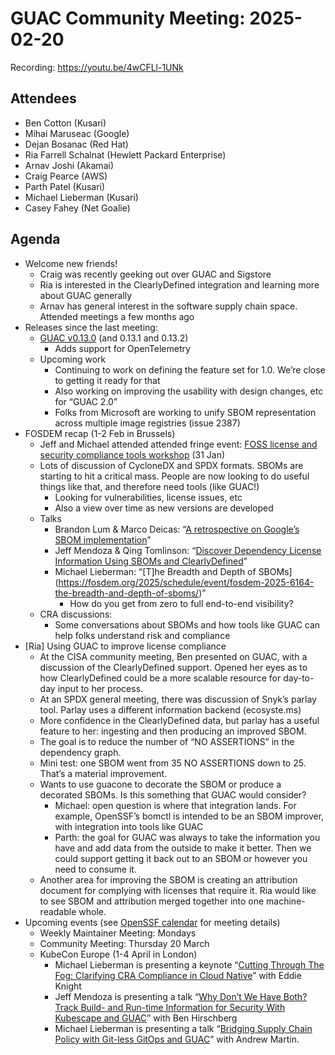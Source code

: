 # GUAC Community Meeting: 2025-02-20

Recording: https://youtu.be/4wCFLl-1UNk

## Attendees

* Ben Cotton (Kusari)
* Mihai Maruseac (Google)
* Dejan Bosanac (Red Hat)
* Ria Farrell Schalnat (Hewlett Packard Enterprise)
* Arnav Joshi (Akamai)
* Craig Pearce (AWS)
* Parth Patel (Kusari)
* Michael Lieberman (Kusari)
* Casey Fahey (Net Goalie)

## Agenda

* Welcome new friends!
    * Craig was recently geeking out over GUAC and Sigstore
    * Ria is interested in the ClearlyDefined integration and learning more about GUAC generally
    * Arnav has general interest in the software supply chain space. Attended meetings a few months ago
* Releases since the last meeting:
    * [GUAC v0.13.0](https://guac.sh/blog/2025-01-17-guac-v0.13.0/) (and 0.13.1 and 0.13.2)
        * Adds support for OpenTelemetry
    * Upcoming work
        * Continuing to work on defining the feature set for 1.0. We’re close to getting it ready for that
        * Also working on improving the usability with design changes, etc for “GUAC 2.0”
        * Folks from Microsoft are working to unify SBOM representation across multiple image registries (issue 2387)
* FOSDEM recap (1-2 Feb in Brussels)
    * Jeff and Michael attended attended fringe event: [FOSS license and security compliance tools workshop](https://workshop.aboutcode.org/) (31 Jan)
    * Lots of discussion of CycloneDX and SPDX formats. SBOMs are starting to hit a critical mass. People are now looking to do useful things like that, and therefore need tools (like GUAC!)
        * Looking for vulnerabilities, license issues, etc
        * Also a view over time as new versions are developed
    * Talks
        * Brandon Lum & Marco Deicas: “[A retrospective on Google’s SBOM implementation](https://fosdem.org/2025/schedule/event/fosdem-2025-6074-a-retrospective-on-google-s-sbom-implementation/)”
        * Jeff Mendoza & Qing Tomlinson: “[Discover Dependency License Information Using SBOMs and ClearlyDefined](https://fosdem.org/2025/schedule/event/fosdem-2025-5839-discover-dependency-license-information-using-sboms-and-clearlydefined/)”
        * Michael Lieberman: “[T]he Breadth and Depth of SBOMs](https://fosdem.org/2025/schedule/event/fosdem-2025-6164-the-breadth-and-depth-of-sboms/)”
            * How do you get from zero to full end-to-end visibility?
    * CRA discussions:
        * Some conversations about SBOMs and how tools like GUAC can help folks understand risk and compliance
* [Ria] Using GUAC to improve license compliance
    * At the CISA community meeting, Ben presented on GUAC, with a discussion of the ClearlyDefined support. Opened her eyes as to how ClearlyDefined could be a more scalable resource for day-to-day input to her process.
    * At an SPDX general meeting, there was discussion of Snyk’s parlay tool. Parlay uses a different information backend (ecosyste.ms)
    * More confidence in the ClearlyDefined data, but parlay has a useful feature to her: ingesting and then producing an improved SBOM.
    * The goal is to reduce the number of “NO ASSERTIONS” in the dependency graph.
    * Mini test: one SBOM went from 35 NO ASSERTIONS down to 25. That’s a material improvement.
    * Wants to use guacone to decorate the SBOM or produce a decorated SBOMs. Is this something that GUAC would consider?
        * Michael: open question is where that integration lands. For example, OpenSSF’s bomctl is intended to be an SBOM improver, with integration into tools like GUAC
        * Parth: the goal for GUAC was always to take the information you have and add data from the outside to make it better. Then we could support getting it back out to an SBOM or however you need to consume it.
    * Another area for improving the SBOM is creating an attribution document for complying with licenses that require it. Ria would like to see SBOM and attribution merged together into one machine-readable whole.
* Upcoming events (see [OpenSSF calendar](https://openssf.org/getinvolved) for meeting details)
    * Weekly Maintainer Meeting: Mondays
    * Community Meeting: Thursday 20 March
    * KubeCon Europe (1-4 April in London)
        * Michael Lieberman is presenting a keynote “[Cutting Through The Fog: Clarifying CRA Compliance in Cloud Native](https://events.linuxfoundation.org/kubecon-cloudnativecon-europe/program/schedule/?_hsenc=p2ANqtz-_Bt8t9ThHyK9D8zm1KUzjEnVYWcPGCpISaP1EHMlSegDNDwV8iA2WoOJTaCEvoL0Dow0Ss9VJEyvzt9owaFbwOHW_oGQ&_hsmi=342547164&utm_campaign=KubeCon-EU-2025&utm_medium=email&utm_content=342547164&utm_source=hs_email)” with Eddie Knight
        * Jeff Mendoza is presenting a talk “[Why Don’t We Have Both? Track Build- and Run-time Information for Security With Kubescape and GUAC](https://events.linuxfoundation.org/kubecon-cloudnativecon-europe/program/schedule/?_hsenc=p2ANqtz-_Bt8t9ThHyK9D8zm1KUzjEnVYWcPGCpISaP1EHMlSegDNDwV8iA2WoOJTaCEvoL0Dow0Ss9VJEyvzt9owaFbwOHW_oGQ&_hsmi=342547164&utm_campaign=KubeCon-EU-2025&utm_medium=email&utm_content=342547164&utm_source=hs_email)” with Ben Hirschberg
        * Michael Lieberman is presenting a talk “[Bridging Supply Chain Policy with Git-less GitOps and GUAC](https://events.linuxfoundation.org/kubecon-cloudnativecon-europe/program/schedule/?_hsenc=p2ANqtz-_Bt8t9ThHyK9D8zm1KUzjEnVYWcPGCpISaP1EHMlSegDNDwV8iA2WoOJTaCEvoL0Dow0Ss9VJEyvzt9owaFbwOHW_oGQ&_hsmi=342547164&utm_campaign=KubeCon-EU-2025&utm_medium=email&utm_content=342547164&utm_source=hs_email)” with Andrew Martin.
